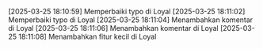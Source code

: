 [2025-03-25 18:10:59] Memperbaiki typo di Loyal
[2025-03-25 18:11:02] Memperbaiki typo di Loyal
[2025-03-25 18:11:04] Menambahkan komentar di Loyal
[2025-03-25 18:11:06] Menambahkan komentar di Loyal
[2025-03-25 18:11:08] Menambahkan fitur kecil di Loyal
